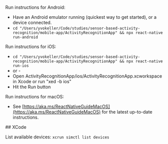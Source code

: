Run instructions for Android:
- Have an Android emulator running (quickest way to get started), or a device connected.
- `cd "/Users/yvokeller/Code/studies/sensor-based-activity-recognition/mobile-app/ActivityRecognitionApp" && npx react-native run-android`

Run instructions for iOS:
- `cd "/Users/yvokeller/Code/studies/sensor-based-activity-recognition/mobile-app/ActivityRecognitionApp" && npx react-native run-ios`
- or -
- Open ActivityRecognitionApp/ios/ActivityRecognitionApp.xcworkspace in Xcode or run "xed -b ios"
- Hit the Run button

Run instructions for macOS:
- See [https://aka.ms/ReactNativeGuideMacOS](https://aka.ms/ReactNativeGuideMacOS) for the latest up-to-date instructions.

## XCode

List available devices: `xcrun simctl list devices`